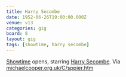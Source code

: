 ```yaml
---
title: Harry Secombe
date: 1952-06-26T19:00:00.000Z
venue: v13
categories: gig
board: 8
layout: gig
tags: [showtime, harry secombe]
---
```

<a href="/wiki/showtime">Showtime</a> opens, starring <a href="/wiki/harry+secombe">Harry Secombe</a>.
Via <a href="http://michaelcooper.org.uk/C/sppier.htm">michaelcooper.org.uk/C/sppier.htm</a>